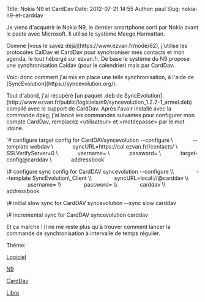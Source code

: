 Title: Nokia N9 et CardDav
Date: 2012-07-21 14:55
Author: paul
Slug: nokia-n9-et-carddav

<div
class="field field-name-body field-type-text-with-summary field-label-hidden">

<div class="field-items">

<div class="field-item even">

Je viens d'acquérir le Nokia N9, le dernier smartphone sorti par Nokia
avant le pacte avec Microsoft. Il utilise le système Meego Harmattan.

</p>
Comme [vous le savez déjà](https://www.ezvan.fr/node/62), j'utilise les
protocoles CalDav et CardDav pour synchroniser mes contacts et mon
agenda, le tout hébergé sur ezvan.fr. De base le système du N9 propose
une synchronisation Caldav (pour le calendrier) mais par CardDav.

</p>
Voici donc comment j'ai mis en place une telle synchronisation, à l'aide
de [SyncEvolution](https://syncevolution.org/).

</p>
Tout d'abord, j'ai récupéré [un paquet .deb de
SyncEvolution](http://www.ezvan.fr/public/logiciels/n9/syncevolution_1.2.2-1_armel.deb)
compilé avec le support de CardDav. Après l'avoir installé avec la
commande dpkg, j'ai lancé les commandes suivantes pour configurer mon
compte CardDav, remplacez &lt;utilisateur&gt; et &lt;motdepasse&gt; par
le mot idoine.

</p>
`# configure target config for CardDAVsyncevolution --configure \             --template webdav \             syncURL=https://cal.ezvan.fr/<utilisateur>/contacts/ \             SSLVerifyServer=0 \             username=<utilisateur> \             password=<motdepasse> \             target-config@carddav \             addressbook`

</p>
\# configure sync config for CardDAV  
syncevolution --configure \\  
              --template SyncEvolution\_Client \\  
              syncURL=local://@carddav \\  
              username= \\  
              password= \\  
              carddav \\  
              addressbook

</p>
\# initial slow sync for CardDAV  
syncevolution --sync slow carddav

</p>
\# incremental sync for CardDAV  
syncevolution carddav

</p>
Et ça marche ! Il ne me reste plus qu'à trouver comment lancer la
commande de synchronisation à intervalle de temps régulier.

</p>
<p>

</div>

</div>

</div>

<div
class="field field-name-taxonomy-vocabulary-3 field-type-taxonomy-term-reference field-label-above">

<div class="field-label">

Thème: 

</div>

<div class="field-items">

<div class="field-item even">

[Logiciel](https://www.ezvan.fr/taxonomy/term/42)

</div>

<div class="field-item odd">

[N9](https://www.ezvan.fr/taxonomy/term/46)

</div>

<div class="field-item even">

[CardDav](https://www.ezvan.fr/taxonomy/term/47)

</div>

<div class="field-item odd">

[Libre](https://www.ezvan.fr/taxonomy/term/48)

</div>

</div>

</div>

</p>

